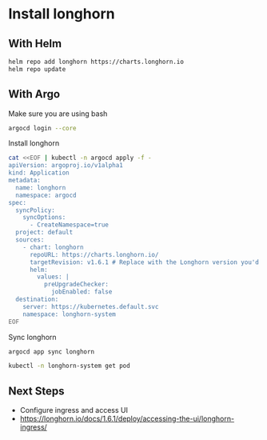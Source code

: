 # Install longhorn

## With Helm

```bash
helm repo add longhorn https://charts.longhorn.io
helm repo update
```

## With Argo

Make sure you are using bash

```bash
argocd login --core
```

Install longhorn

```bash
cat <<EOF | kubectl -n argocd apply -f -
apiVersion: argoproj.io/v1alpha1
kind: Application
metadata:
  name: longhorn
  namespace: argocd
spec:
  syncPolicy:
    syncOptions:
      - CreateNamespace=true
  project: default
  sources:
    - chart: longhorn
      repoURL: https://charts.longhorn.io/
      targetRevision: v1.6.1 # Replace with the Longhorn version you'd like to install or upgrade to
      helm:
        values: |
          preUpgradeChecker:
            jobEnabled: false
  destination:
    server: https://kubernetes.default.svc
    namespace: longhorn-system
EOF
```

Sync longhorn

```bash
argocd app sync longhorn
```

```bash
kubectl -n longhorn-system get pod
```

## Next Steps

- Configure ingress and access UI
- https://longhorn.io/docs/1.6.1/deploy/accessing-the-ui/longhorn-ingress/
